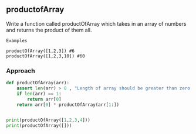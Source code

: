 

## productofArray
Write a function called productOfArray which takes in an array of numbers and returns the product of them all.

```
Examples

productOfArray([1,2,3]) #6
productOfArray([1,2,3,10]) #60
```

### Approach

```py
def productOfArray(arr):
    assert len(arr) > 0 , "Length of array should be greater than zero."
    if len(arr) == 1:
        return arr[0]
    return arr[0] * productOfArray(arr[1:])


print(productOfArray([1,2,3,4]))
print(productOfArray([]))
```